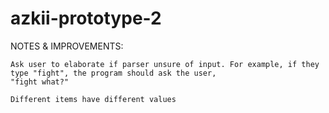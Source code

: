 # azkii-prototype-2


NOTES & IMPROVEMENTS:

    Ask user to elaborate if parser unsure of input. For example, if they type "fight", the program should ask the user,
    "fight what?"

    Different items have different values